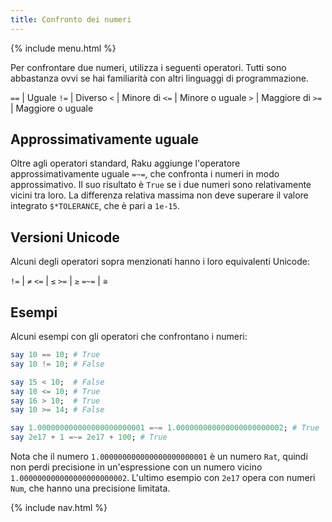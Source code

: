 ```yaml
---
title: Confronto dei numeri
---
```


{% include menu.html %}

Per confrontare due numeri, utilizza i seguenti operatori. Tutti sono abbastanza ovvi se hai familiarità con altri linguaggi di programmazione.

`==` | Uguale
`!=` | Diverso
`<` | Minore di
`<=` | Minore o uguale
`>` | Maggiore di
`>=` | Maggiore o uguale

## Approssimativamente uguale

Oltre agli operatori standard, Raku aggiunge l'operatore approssimativamente uguale `=~=`, che confronta i numeri in modo approssimativo. Il suo risultato è `True` se i due numeri sono relativamente vicini tra loro. La differenza relativa massima non deve superare il valore integrato `$*TOLERANCE`, che è pari a `1e-15`.

## Versioni Unicode

Alcuni degli operatori sopra menzionati hanno i loro equivalenti Unicode:

`!=` | `≠`
`<=` | `≤` 
`>=` | `≥`
`=~=` | `≅`

## Esempi

Alcuni esempi con gli operatori che confrontano i numeri:

```raku
say 10 == 10; # True
say 10 != 10; # False

say 15 < 10;  # False
say 10 <= 10; # True
say 16 > 10;  # True
say 10 >= 14; # False

say 1.000000000000000000000001 =~= 1.000000000000000000000002; # True
say 2e17 + 1 =~= 2e17 + 100; # True
```

Nota che il numero `1.000000000000000000000001` è un numero `Rat`, quindi non perdi precisione in un'espressione con un numero vicino `1.000000000000000000000002`. L'ultimo esempio con `2e17` opera con numeri `Num`, che hanno una precisione limitata.

{% include nav.html %}
